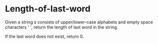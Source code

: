 # Length-of-last-word

Given a string s consists of upper/lower-case alphabets and empty space characters ' ', return the length of last word in the string.

If the last word does not exist, return 0.
